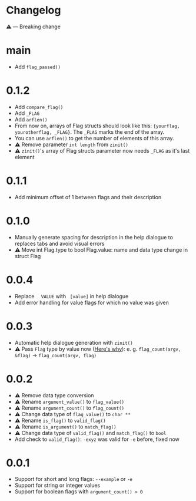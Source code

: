 # Changelog

⚠️ — Breaking change

# main

- Add `flag_passed()`

# 0.1.2

-   Add `compare_flag()`
-   Add `_FLAG`
-   Add `arflen()`
-   From now on, arrays of Flag structs should look like this: `{yourflag, yourotherflag, _FLAG}`. The `_FLAG` marks the end of the array.
-   You can use `arflen()` to get the number of elements of this array.
-   ⚠️ Remove parameter `int length` from `zinit()`
-   ⚠️ `zinit()`'s array of Flag structs parameter now needs `_FLAG` as it's last element

# 0.1.1

-   Add minimum offset of 1 between flags and their description

# 0.1.0

-   Manually generate spacing for description in the help dialogue to replaces tabs and avoid visual errors
-   ⚠️ Move int Flag.type to bool Flag.value: name and data type change in struct Flag

# 0.0.4

-   Replace `  VALUE` with ` [value]` in help dialogue
-   Add error handling for value flags for which no value was given

# 0.0.3

-   Automatic help dialogue generation with `zinit()`
-   ⚠️ Pass `Flag` type by value now ([Here's why](https://austinmorlan.com/posts/pass_by_value_vs_pointer/)): e. g. `flag_count(argv, &flag)` -> `flag_count(argv, flag)`

# 0.0.2

-   ⚠️ Remove data type conversion
-   ⚠️ Rename `argument_value()` to `flag_value()`
-   ⚠️ Rename `argument_count()` to `flag_count()`
-   ⚠️ Change data type of `flag_value()` to `char **`
-   ⚠️ Rename `is_flag()` to `valid_flag()`
-   ⚠️ Rename `is_argument()` to `match_flag()`
-   ⚠️ Change data type of `valid_flag()` and `match_flag()` to `bool`
-   Add check to `valid_flag()`: `-exyz` was valid for `-e` before, fixed now

# 0.0.1

-   Support for short and long flags: `--example` or `-e`
-   Support for string or integer values
-   Support for boolean flags with `argument_count() > 0`
